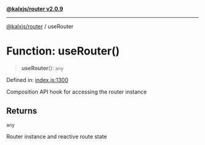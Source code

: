 [**@kalxjs/router v2.0.9**](../README.md)

***

[@kalxjs/router](../README.md) / useRouter

# Function: useRouter()

> **useRouter**(): `any`

Defined in: [index.js:1300](https://github.com/Odeneho-Calculus/kalxjs/blob/7b934744f937fc5e86b41b014f2ac348e4dd60f4/packages/router/src/index.js#L1300)

Composition API hook for accessing the router instance

## Returns

`any`

Router instance and reactive route state
